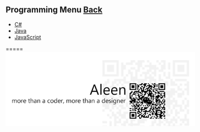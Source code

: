 ## Programming Menu	[Back](./../Readme.md)
* [C#](./C%23/C%23%20Menu.md)
* [Java](./Java/Java.md)
* [JavaScript](./JavaScript/JavaScript.md)

=====
<a href="http://aleen42.github.io/" target="_blank" ><img src="./../pic/tail.gif"></a>
